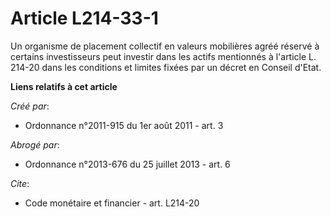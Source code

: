 # Article L214-33-1

Un organisme de placement collectif en valeurs mobilières agréé réservé à certains investisseurs peut investir dans les
actifs mentionnés à l'article L. 214-20 dans les conditions et limites fixées par un décret en Conseil d'Etat.

**Liens relatifs à cet article**

_Créé par_:

  - Ordonnance n°2011-915 du 1er août 2011 - art. 3

_Abrogé par_:

  - Ordonnance n°2013-676 du 25 juillet 2013 - art. 6

_Cite_:

  - Code monétaire et financier - art. L214-20
